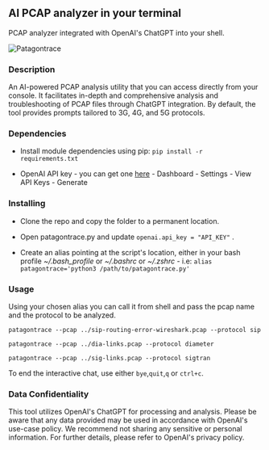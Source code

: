 ## AI PCAP analyzer in your terminal

PCAP analyzer integrated with OpenAI's ChatGPT into your shell.

![Patagontrace](https://i.postimg.cc/15LqNFjJ/patagontrace.png) 


### Description

An AI-powered PCAP analysis utility that you can access directly from your console. It facilitates in-depth and comprehensive analysis and troubleshooting of PCAP files through ChatGPT integration. By default, the tool provides prompts tailored to 3G, 4G, and 5G protocols.

### Dependencies

* Install module dependencies using pip:
 ```pip install -r requirements.txt```

* OpenAI API key - you can get one [here](https://platform.openai.com/overview) - Dashboard - Settings - View API Keys - Generate


### Installing

* Clone the repo and copy the folder to a permanent location.

* Open patagontrace.py and update `openai.api_key = "API_KEY"` .

* Create an alias pointing at the script's location, either in your bash profile *~/.bash_profile* or *~/.bashrc* or *~/.zshrc* - i.e:
 ```alias patagontrace='python3 /path/to/patagontrace.py'```

### Usage

Using your chosen alias you can call it from shell and pass the pcap name and the protocol to be analyzed.

 ```patagontrace --pcap ../sip-routing-error-wireshark.pcap --protocol sip```

```patagontrace --pcap ../dia-links.pcap --protocol diameter```

```patagontrace --pcap ../sig-links.pcap --protocol sigtran```

To end the interactive chat, use either `bye`,`quit`,`q` or `ctrl+c`.

### Data Confidentiality
This tool utilizes OpenAI's ChatGPT for processing and analysis. Please be aware that any data provided may be used in accordance with OpenAI's use-case policy. We recommend not sharing any sensitive or personal information. For further details, please refer to OpenAI's privacy policy.


